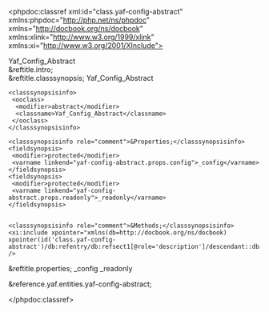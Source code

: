 <?xml version="1.0" encoding="utf-8"?>
<!-- $Revision: 320216 $ -->

<phpdoc:classref xml:id="class.yaf-config-abstract" xmlns:phpdoc="http://php.net/ns/phpdoc" xmlns="http://docbook.org/ns/docbook" xmlns:xlink="http://www.w3.org/1999/xlink" xmlns:xi="http://www.w3.org/2001/XInclude">

 <title>The Yaf_Config_Abstract class</title>
 <titleabbrev>Yaf_Config_Abstract</titleabbrev>

 <partintro>

<!-- {{{ Yaf_Config_Abstract intro -->
  <section xml:id="yaf-config-abstract.intro">
   &reftitle.intro;
   <para>

   </para>
  </section>
<!-- }}} -->

  <section xml:id="yaf-config-abstract.synopsis">
   &reftitle.classsynopsis;

<!-- {{{ Synopsis -->
   <classsynopsis>
    <ooclass><classname>Yaf_Config_Abstract</classname></ooclass>

<!-- {{{ Class synopsis -->
    <classsynopsisinfo>
     <ooclass>
      <modifier>abstract</modifier>
      <classname>Yaf_Config_Abstract</classname>
     </ooclass>
    </classsynopsisinfo>
<!-- }}} -->
    <classsynopsisinfo role="comment">&Properties;</classsynopsisinfo>
    <fieldsynopsis>
     <modifier>protected</modifier>
     <varname linkend="yaf-config-abstract.props.config">_config</varname>
    </fieldsynopsis>
    <fieldsynopsis>
     <modifier>protected</modifier>
     <varname linkend="yaf-config-abstract.props.readonly">_readonly</varname>
    </fieldsynopsis>

    
    <classsynopsisinfo role="comment">&Methods;</classsynopsisinfo>
    <xi:include xpointer="xmlns(db=http://docbook.org/ns/docbook) xpointer(id('class.yaf-config-abstract')/db:refentry/db:refsect1[@role='description']/descendant::db:methodsynopsis[1])" />
   </classsynopsis>
<!-- }}} -->

  </section>

  
<!-- {{{ Yaf_Config_Abstract properties -->
  <section xml:id="yaf-config-abstract.props">
   &reftitle.properties;
   <variablelist>
    <varlistentry xml:id="yaf-config-abstract.props.config">
     <term><varname>_config</varname></term>
     <listitem>
      <para></para>
     </listitem>
    </varlistentry>
    <varlistentry xml:id="yaf-config-abstract.props.readonly">
     <term><varname>_readonly</varname></term>
     <listitem>
      <para></para>
     </listitem>
    </varlistentry>
   </variablelist>
  </section>
<!-- }}} -->


 </partintro>

 &reference.yaf.entities.yaf-config-abstract;

</phpdoc:classref>

<!-- Keep this comment at the end of the file
Local variables:
mode: sgml
sgml-omittag:t
sgml-shorttag:t
sgml-minimize-attributes:nil
sgml-always-quote-attributes:t
sgml-indent-step:1
sgml-indent-data:t
indent-tabs-mode:nil
sgml-parent-document:nil
sgml-default-dtd-file:"~/.phpdoc/manual.ced"
sgml-exposed-tags:nil
sgml-local-catalogs:nil
sgml-local-ecat-files:nil
End:
vim600: syn=xml fen fdm=syntax fdl=2 si
vim: et tw=78 syn=sgml
vi: ts=1 sw=1
-->

